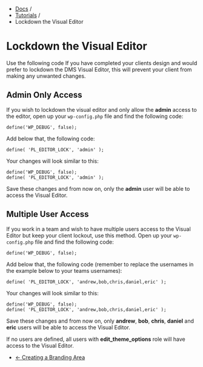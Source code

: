 <div class="row-fluid">
	<div class="span12">
		<ul class="breadcrumb">
  			<li><a href="http://docs.pagelines.com/">Docs</a> <span class="divider">/</span></li>
  			<li><a href="http://docs.pagelines.com/tutorials">Tutorials</a> <span class="divider">/</span></li>
  			<li class="active">Lockdown the Visual Editor</li>
		</ul>
	</div>
</div>

# Lockdown the Visual Editor #

Use the following code If you have completed your clients design and would prefer to lockdown the DMS Visual Editor, this will prevent your client from making any unwanted changes.

## Admin Only Access ##

If you wish to lockdown the visual editor and only allow the **admin** access to the editor, open up your `wp-config.php` file and find the following code:

~~~ .php
define('WP_DEBUG', false);
~~~

Add below that, the following code:

~~~ .php
define( 'PL_EDITOR_LOCK', 'admin' );
~~~

Your changes will look similar to this:

~~~ .php
define('WP_DEBUG', false);
define( 'PL_EDITOR_LOCK', 'admin' );
~~~

Save these changes and from now on, only the **admin** user will be able to access the Visual Editor.

## Multiple User Access ##

If you work in a team and wish to have multiple users access to the Visual Editor but keep your client lockout, use this method. Open up your `wp-config.php` file and find the following code:

~~~ .php
define('WP_DEBUG', false);
~~~

Add below that, the following code (remember to replace the usernames in the example below to your teams usernames):

~~~ .php
define( 'PL_EDITOR_LOCK', 'andrew,bob,chris,daniel,eric' );
~~~

Your changes will look similar to this:

~~~ .php
define('WP_DEBUG', false);
define( 'PL_EDITOR_LOCK', 'andrew,bob,chris,daniel,eric' );
~~~

Save these changes and from now on, only **andrew**, **bob**, **chris**, **daniel** and **eric** users will be able to access the Visual Editor.


 If no users are defined, all users with **edit_theme_options** role will have access to the Visual Editor.

<div class="row-fluid">
	<div class="span12">
		<ul class="pager">
			<li class="pull-left"><a href="http://docs.pagelines.com/tutorials/creating-a-branding-area">&larr; Creating a Branding Area</a></li>
		</ul>
	</div>
</div>
